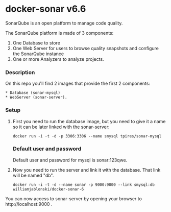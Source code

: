 # docker-sonar v6.6

SonarQube is an open platform to manage code quality.

The SonarQube platform is made of 3 components:

1. One Database to store
2. One Web Server for users to browse quality snapshots and configure the SonarQube instance
3. One or more Analyzers to analyze projects.

### Description

On this repo you'll find 2 images that provide the first 2 components: 

	* Database (sonar-mysql)
	* WebServer (sonar-server).

### Setup

1. First you need to run the database image, but you need to give it a name so it can be later linked with the sonar-server:

	`docker run -i -t -d -p 3306:3306 --name smysql tpires/sonar-mysql`

	### Default user and password

	Default user and password for mysql is sonar:123qwe.

2. Now you need to run the server and link it with the database. That link will be named "db".

	`docker run -i -t -d --name sonar -p 9000:9000 --link smysql:db williamjablonski/docker-sonar-6`

You can now access to sonar-server by opening your browser to http://localhost:9000 .
